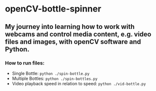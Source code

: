 # openCV-bottle-spinner

## My journey into learning how to work with webcams and control media content, e.g. video files and images, with openCV software and Python. 

### How to run files: 

- Single Bottle: `python ./spin-bottle.py`
- Multiple Bottles: `python ./spin-bottles.py`
- Video playback speed in relation to speed: `python ./vid-bottle.py`
